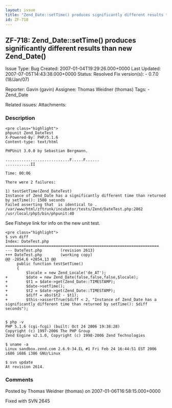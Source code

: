 ```yaml
---
layout: issue
title: "Zend_Date::setTime() produces significantly different results than new Zend_Date()"
id: ZF-718
---
```


ZF-718: Zend\_Date::setTime() produces significantly different results than new Zend\_Date()
--------------------------------------------------------------------------------------------

 Issue Type: Bug Created: 2007-01-04T19:29:26.000+0000 Last Updated: 2007-07-05T14:43:38.000+0000 Status: Resolved Fix version(s): - 0.7.0 (18/Jan/07)
 
 Reporter:  Gavin (gavin)  Assignee:  Thomas Weidner (thomas)  Tags: - Zend\_Date
 
 Related issues: 
 Attachments: 
### Description

 
    <pre class="highlight">
    phpunit Zend_DateTest
    X-Powered-By: PHP/5.1.6
    Content-type: text/html
    
    PHPUnit 3.0.0 by Sebastian Bergmann.
    
    ............................F.....F......
    ...........II
    
    Time: 00:06
    
    There were 2 failures:
    
    1) testSetTime(Zend_DateTest)
    Instance of Zend_Date has a significantly different time than returned by setTime(): 1500 seconds
    Failed asserting that  is identical to .
    /var/www/html/zftrunk/incubator/tests/Zend/DateTest.php:2862
    /usr/local/php5/bin/phpunit:40


See Fisheye link for info on the new unit test.

 
    <pre class="highlight">
    $ svn diff
    Index: DateTest.php
    ===================================================================
    --- DateTest.php        (revision 2613)
    +++ DateTest.php        (working copy)
    @@ -2854,6 +2854,13 @@
         public function testSetTime()
         {
             $locale = new Zend_Locale('de_AT');
    +        $date = new Zend_Date(false,false,false,$locale);
    +        $t1 = $date->get(Zend_Date::TIMESTAMP);
    +        $date->setTime();
    +        $t2 = $date->get(Zend_Date::TIMESTAMP);
    +        $diff = abs($t2 - $t1);
    +        $this->assertTrue($diff < 2, "Instance of Zend_Date has a significantly different time than returned by setTime(): $diff seconds");
    
    
    $ php -v
    PHP 5.1.6 (cgi-fcgi) (built: Oct 24 2006 19:38:28)
    Copyright (c) 1997-2006 The PHP Group
    Zend Engine v2.1.0, Copyright (c) 1998-2006 Zend Technologies
    
    $ uname -a
    Linux sandbox.zend.com 2.6.9-34.EL #1 Fri Feb 24 16:44:51 EST 2006 i686 i686 i386 GNU/Linux
    
    $ svn update
    At revision 2614.


 

 

### Comments

Posted by Thomas Weidner (thomas) on 2007-01-06T16:58:15.000+0000

Fixed with SVN 2645

 

 